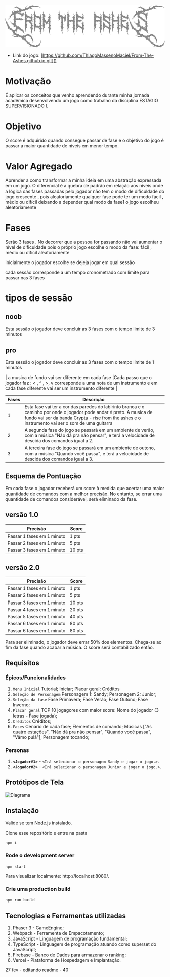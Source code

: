 ![](https://github.com/ThiagoMassenoMaciel/From-The-Ashes.github.io/blob/versionONE/logo%20jogo.png)

* Link do jogo: [https://github.com/ThiagoMassenoMaciel/From-The-Ashes.github.io.git]()

# Motivação

É aplicar os conceitos que venho aprendendo durante minha jornada acadêmica desenvolvendo um jogo como trabalho da disciplina ESTÁGIO SUPERVISIONADO I.

# Objetivo

O score é adquirido quando consegue passar de fase e o objetivo do jogo é passar a maior quantidade de níveis em menor tempo.

# Valor Agregado

Aprender a como transformar a minha ideia em uma abstração expressada em um jogo. O diferencial é a quebra de padrão em relação aos níveis onde a lógica das fases passadas pelo jogador
não tem o modo de dificuldade do jogo crescente , pois aleatoriamente qualquer fase pode ter um modo fácil , médio ou difícil deixando a depender qual modo da fase1 o jogo escolheu 
aleatóriamente 


# Fases
Serão 3 fases . No decorrer que a pessoa for passando não vai aumentar o nível de dificuldade pois o próprio jogo escolhe o modo da fase: fácil , médio ou difícil aleatoriamente

inicialmente o jogador escolhe se dejeja jogar em qual sessão

cada sessão corresponde a um tempo cronometrado com limite para passar nas 3 fases 

# tipos de sessão 
## noob
Esta sessão o jogador deve concluir as 3 fases com o tempo limite de 3 minutos

## pro
Esta sessão o jogador deve concluir as 3 fases com o tempo limite de 1 minutos

| a musica de fundo vai ser diferente em cada fase |Cada passo que o jogador faz : < , ^ , >, v corresponde a uma nota de um instrumento e em cada fase diferente vai ser um instrumento diferente |


| Fases | Descrição |
| ----- | ----------- |
| 1     | Esta fase vai ter a cor das paredes do labirinto branca e o caminho por onde o jogador pode andar é preto. A musica de fundo vai ser da banda Crypta - rise from the ashes e o instrumento vai ser o som de uma guitarra|
| 2     | A segunda fase do jogo se passará em um ambiente de verão, com a música "Não dá pra não pensar", e terá a velocidade de descida dos comandos igual a 2. |
| 3     | A terceira fase do jogo se passará em um ambiente de outono, com a música "Quando você passa", e terá a velocidade de descida dos comandos igual a 3. |

## Esquema de Pontuação

Em cada fase o jogador receberá um score à medida que acertar uma maior quantidade de comandos com a melhor precisão. No entanto, se errar uma quantidade de comandos considerável, será eliminado da fase.

## versão 1.0
| Precisão | Score |
| ----- | ----------- |
| Passar 1 fases em 1 minuto | 1 pts |
| Passar 2 fases em 1 minuto | 5 pts |
| Passar 3 fases em 1 minuto | 10 pts |

## versão 2.0
| Precisão | Score |
| ----- | ----------- |
| Passar 1 fases em 1 minuto | 1 pts |
| Passar 2 fases em 1 minuto | 5 pts |
| Passar 3 fases em 1 minuto | 10 pts |
| Passar 4 fases em 1 minuto | 20 pts |
| Passar 5 fases em 1 minuto | 40 pts |
| Passar 6 fases em 1 minuto | 80 pts |
| Passar 6 fases em 1 minuto | 80 pts |

Para ser eliminado, o jogador deve errar 50% dos elementos.
Chega-se ao fim da fase quando acabar a música. O score será contabilizado então.

## Requisitos

### Épicos/Funcionalidades

1. `Menu Inicial`
   Tutorial;
   Iniciar;
   Placar geral;
   Créditos
2. `Seleção de Personagem`
   Personagem 1: Sandy;
   Personagem 2: Junior;
3. `Seleção da fase`
   Fase Primavera;
   Fase Verão;
   Fase Outono;
   Fase Inverno;
4. `Placar geral`
   TOP 10 jogagores com maior score: Nome do jogador (3 letras - Fase jogada);
5. `Créditos`
   Créditos;
6. `Fases`
   Cenário de cada fase;
   Elementos de comando;
   Músicas ["As quatro estações", "Não dá pra não pensar", "Quando você passa", "Vâmo pulá"];
   Personagem tocando;

### Personas

1. **`<Jogador#1>`** - `<Irá selecionar o personagem Sandy e jogar o jogo.>`.
2. **`<Jogador#2>`** - `<Irá selecionar o personagem Junior e jogar o jogo.>`.

## Protótipos de Tela

![Diagrama](Diagrama.drawio.png)

## Instalação

Valide se tem [Node.js](https://nodejs.org) instalado.

Clone esse repositório e entre na pasta

```
npm i
```

### Rode o development server

```
npm start
```

Para visualizar localmente: http://localhost:8080/.

### Crie uma production build

```
npm run build
```

## Tecnologias e Ferramentas utilizadas
1. Phaser 3 - GameEngine;
2. Webpack - Ferramenta de Empacotamento;
3. JavaScript - Linguagem de programação fundamental;
4. TypeScript - Linguagem de programação atuando como superset do JavaScript;
5. Firebase - Banco de Dados para armazenar o ranking;
6. Vercel - Plataforma de Hospedagem e Implantação.


27 fev - editando readme  - 40'
